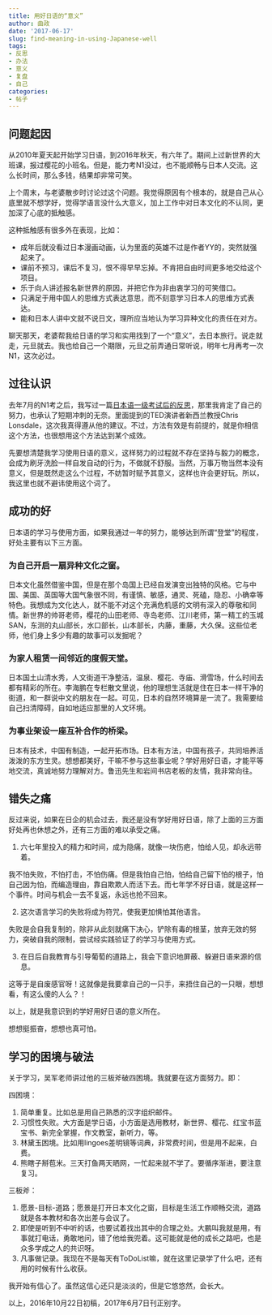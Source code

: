 ```yaml
---
title: 用好日语的“意义”
author: 曲政
date: '2017-06-17'
slug: find-meaning-in-using-Japanese-well
tags:
- 反思
- 办法
- 意义
- 复盘
- 自己
categories:
- 帖子
---
```

## 问题起因

从2010年夏天起开始学习日语，到2016年秋天，有六年了。期间上过新世界的大班课，报过樱花的小班名。但是，能力考N1没过，也不能顺畅与日本人交流。这么长时间，那么多钱，结果却非常可笑。

上个周末，与老婆散步时讨论过这个问题。我觉得原因有个根本的，就是自己从心底里就不想学好，觉得学语言没什么大意义，加上工作中对日本文化的不认同，更加深了心底的抵触感。

这种抵触感有很多外在表现，比如：

-   成年后就没看过日本漫画动画，认为里面的英雄不过是作者YY的，突然就强起来了。
-   课前不预习，课后不复习，恨不得早早忘掉。不肯把自由时间更多地交给这个项目。
-   乐于向人讲述报名新世界的原因，并把它作为非由衷学习的可笑借口。
-    只满足于用中国人的思维方式表达意思，而不刻意学习日本人的思维方式表达。
-   能和日本人讲中文就不说日文，理所应当地认为学习异种文化的责任在对方。

聊天那天，老婆帮我给日语的学习和实用找到了一个“意义”，去日本旅行。说走就走，元旦就去。我也给自己一个期限，元旦之前弄通日常听说，明年七月再考一次N1，这次必过。

## 过往认识

去年7月的N1考之后，我写过一篇[日本语一级考试后的反思](https://link.jianshu.com?t=evernote:///view/1937754151/s35/d2699c29-0678-493d-b79d-5b80a6c7d7fe/d2699c29-0678-493d-b79d-5b80a6c7d7fe/)，那里我肯定了自己的努力，也承认了短期冲刺的无奈。里面提到的TED演讲者新西兰教授Chris Lonsdale，这次我真得遵从他的建议。不过，方法有效是有前提的，就是你相信这个方法，也很想用这个方法达到某个成效。

先要想清楚我学习使用日语的意义，这样努力的过程就不存在坚持与毅力的概念，会成为刷牙洗脸一样自发自动的行为，不做就不舒服。当然，万事万物当然本没有意义，但是既然走这么个过程，不妨暂时赋予其意义，这样也许会更好玩。所以，我这里也就不避讳使用这个词了。

## 成功的好

日本语的学习与使用方面，如果我通过一年的努力，能够达到所谓“登堂”的程度，好处主要有以下三方面。

### 为自己开启一扇异种文化之窗。

日本文化虽然借鉴中国，但是在那个岛国上已经自发演变出独特的风格。它与中国、美国、英国等大国气象很不同，有谨慎、敏感，通灵、死磕，隐忍、小确幸等特色。我想成为文化达人，就不能不对这个充满危机感的文明有深入的尊敬和同情。新世界的帅哥老师，樱花的山田老师、寺岛老师、江川老师，第一精工的玉城SAN，东测的丸山部长，水口部长，山本部长，内藤，重藤，大久保。这些位老师，他们身上多少有趣的故事可以发掘呢？

### 为家人租赁一间邻近的度假天堂。

日本国土山清水秀，人文街道干净整洁，温泉、樱花、寺庙、滑雪场，什么时间去都有精彩的所在。李海鹏在专栏散文里说，他的理想生活就是住在日本一样干净的街道，和一群说中文的朋友在一起。可见，日本的自然环境算是一流了。我需要给自己扫清障碍，自如地适应那里的人文环境。

### 为事业架设一座互补合作的桥梁。

日本有技术，中国有制造，一起开拓市场。日本有方法，中国有孩子，共同培养活泼泼的东方生灵。想想都美好，干嘛不参与这些事业呢？学好用好日语，才能平等地交流，真诚地努力理解对方。鲁迅先生和岩间书店老板的友情，我非常向往。

## 错失之痛

反过来说，如果在日企的机会过去，我还是没有学好用好日语，除了上面的三方面好处再也休想之外，还有三方面的难以承受之痛。

1.  六七年里投入的精力和时间，成为隐痛，就像一块伤疤，怕给人见，却永远带着。

我不怕失败，不怕打击，不怕伤痛。但是我怕自己怕，怕给自己留下怕的根子，怕自己因为怕，而编造理由，靠自欺欺人而活下去。而七年学不好日语，就是这样一个事件。时间与机会一去不复返，永远也抢不回来。

2.  这次语言学习的失败将成为符咒，使我更加惧怕其他语言。

失败是会自我复制的，除非从此刻就痛下决心，铲除有毒的根茎，放弃无效的努力，突破自我的限制，尝试经实践验证了的学习与使用方式。

3.  在日后自我教育与引导葡萄的道路上，我会下意识地屏蔽、躲避日语来源的信息。

这等于是自废感官呀！这就像是我要拿自己的一只手，来捂住自己的一只眼，想想看，有这么傻的人么？！

以上，就是我意识到的学好用好日语的意义所在。

想想挺振奋，想想也真可怕。

## 学习的困境与破法

关于学习，吴军老师讲过他的三板斧破四困境。我就要在这方面努力。即：

四困境：

1.  简单重复。比如总是用自己熟悉的汉字组织邮件。
2.  习惯性失败。大方面是学日语，小方面是选用教材，新世界、樱花、红宝书蓝宝书、新完全掌握，作文教室，新听力，等。
3.  林黛玉困境。比如用lingoes差明镜等词典，非常费时间，但是用不起来，白费。
4.  熊瞎子掰苞米。三天打鱼两天晒网，一忙起来就不学了。要循序渐进，要注意复习。

三板斧：

1.  愿景-目标-道路；愿景是打开日本文化之窗，目标是生活工作顺畅交流，道路就是各本教材和各次出差与会议了。
2.  即使是听到不中听的话，也要试着找出其中的合理之处。大鹏叫我就是用，有事就打电话，勇敢地问，错了他给我兜着。这可能就是他的成长之路吧，也是众多学成之人的共识呀。
3.  凡事做记录。我现在不是每天有ToDoList嘛，就在这里记录学了什么吧，还有用的时候有什么收获。

我开始有信心了。虽然这信心还只是淡淡的，但是它悠悠然，会长大。

以上，2016年10月22日初稿，2017年6月7日刊正别字。